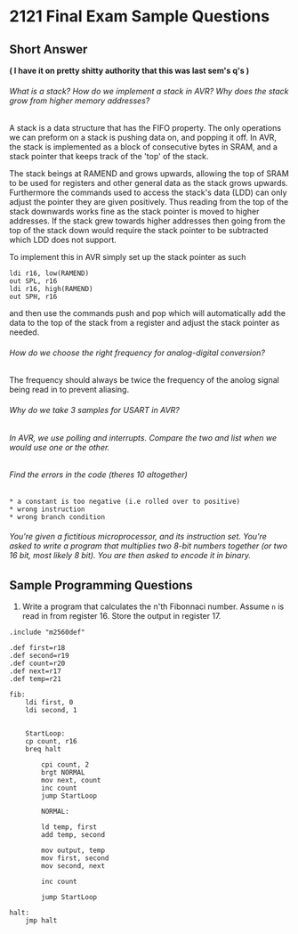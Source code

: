 # 2121 Final Exam Sample Questions

## Short Answer 
**( I have it on pretty shitty authority that this was last sem's q's )**

###### What is a stack? How do we implement a stack in AVR? Why does the stack grow from higher memory addresses?

A stack is a data structure that has the FIFO property. The only operations we can preform on a stack is pushing data on, and popping it off. In AVR, the stack is implemented as a block of consecutive bytes in SRAM, and a stack pointer that keeps track of the 'top' of the stack. 

The stack beings at RAMEND and grows upwards, allowing the top of SRAM to be used for registers and other general data as the stack grows upwards. Furthermore the commands used to access the stack's data (LDD) can only adjust the pointer they are given positively. Thus reading from the top of the stack downwards works fine as the stack pointer is moved to higher addresses.
If the stack grew towards higher addresses then going from the top of the stack down would require the stack pointer to be subtracted which LDD does not support.  

To implement this in AVR simply set up the stack pointer as such

```
ldi r16, low(RAMEND)
out SPL, r16
ldi r16, high(RAMEND)
out SPH, r16
```
and then use the commands push and pop which will automatically add the data to the top of the stack from a register
and adjust the stack pointer as needed. 

###### How do we choose the right frequency for analog-digital conversion?

The frequency should always be twice the frequency of the anolog signal being read in to prevent aliasing. 

###### Why do we take 3 samples for USART in AVR?

###### In AVR, we use polling and interrupts. Compare the two and list when we would use one or the other.

###### Find the errors in the code (theres 10 altogether)
	* a constant is too negative (i.e rolled over to positive)
	* wrong instruction
	* wrong branch condition


###### You're given a fictitious microprocessor, and its instruction set. You're asked to write a program that multiplies two 8-bit numbers together (or two 16 bit, most likely 8 bit). You are then asked to encode it in binary.



## Sample Programming Questions

1. Write a program that calculates the n'th Fibonnaci number. Assume `n` is read in from register 16. Store the output in register 17.

```
.include "m2560def"

.def first=r18
.def second=r19
.def count=r20
.def next=r17
.def temp=r21

fib:
	ldi first, 0
	ldi second, 1
	
	
	StartLoop:
	cp count, r16
	breq halt
	
		cpi count, 2
		brgt NORMAL
		mov next, count
		inc count
		jump StartLoop
	
		NORMAL:
		
		ld temp, first
		add temp, second
		
		mov output, temp
		mov first, second
		mov second, next
		
		inc count
	
		jump StartLoop
		
halt:
	jmp halt
	
	

```

